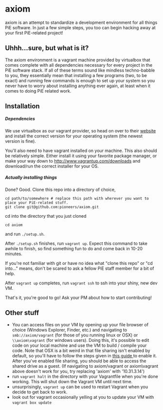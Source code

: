 # axiom
<!---
Everything you need to get started with PiE software development.
-->
axiom is an attempt to standardize a development environment for all things PiE software. In just a
few simple steps, you too can begin hacking away at your first PiE-related project!

## Uhhh...sure, but what is it?
The axiom environment is a vagrant machine provided by virtualbox that comes complete with all
dependencies necessary for every project in the PiE software stack. If all of these terms sound
like mindless techno-babble to you, they essentially mean that installing a few programs
(two, to be exact) and running few commands is enough to set up your system so you never have to
worry about installing anything ever again, at least when it comes to doing PiE related work.

## Installation
##### Dependencies

We use virtualbox as our vagrant provider, so head on over to their
<a href="https://www.virtualbox.org/wiki/Downloads">website</a>
and install the correct version for your operating system (the newest version is fine).

You'll also need to have vagrant installed on your machine. This also should be relatively simple. Either
install it using your favorite package manager, or make your way down to
http://www.vagrantup.com/downloads and download/run the correct installer for your OS.

##### *Actually* installing things
Done? Good. Clone this repo into a directory of choice,
```
cd path/to/somewhere # replace this path with wherever you want to place your PiE-related stuff.
git clone git@github.com:pioneers/axiom.git
```
cd into the directory that you just cloned
```
cd axiom
```
and run `./setup.sh`.

After `./setup.sh` finishes, run `vagrant up`. Expect this command to
take awhile to finish, so find something fun to do and come back in 10-20 minutes.

If you're not familiar with git or have no idea what "clone this repo" or "cd into..." means, don't
be scared to ask a fellow PiE staff member for a bit of help.

After `vagrant up` completes, run `vagrant ssh`
to ssh into your shiny, new dev VM.
&nbsp;

That's it, you're good to go! Ask your PM about how to start contributing!

## Other stuff
- You can access files on your VM by opening up your file browser of choice (Windows Explorer,
  Finder, etc.) and navigating to `smb://axiom/vagrant` (for those of you running linux or OSX) or
  `\\axiom\vagrant` (for windows users). Doing this, it's possible to edit code
  on your local machine and use the VM to build / compile your code. Note that OSX is a bit weird
  in that file sharing isn't enabled by default, so you'll have to follow the steps given in
  <a href="https://support.apple.com/en-us/HT204445"> this guide </a> to enable it. After you've
  enabled file sharing, you should be able to access the shared drive as a guest.
  (If navigating to axiom/vagrant or axiom\vagrant above doesn't work for you, try replacing 'axiom'
   with '10.31.3.14')
- run `vagrant halt` in the directory with your Vagrantfile when you're done working. This will shut
  down the Vagrant VM until next time.
- unsurprisingly, `vagrant up` can be used to restart Vagrant when you decide to get back to work.
- look out for vagrant occasionally yelling at you to update your VM with
  `vagrant box update`
